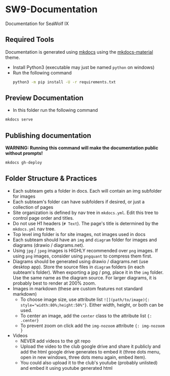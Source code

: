 # SW9-Documentation

Documentation for SeaWolf IX


## Required Tools

Documentation is generated using [mkdocs](https://www.mkdocs.org/) using the [mkdocs-material](https://squidfunk.github.io/mkdocs-material/) theme.

- Install Python3 (executable may just be named `python` on windows)
- Run the following command
    ```sh
    python3 -m pip install -U -r requirements.txt
    ```

## Preview Documentation

- In this folder run the following command

```sh
mkdocs serve
```


## Publishing documentation

**WARNING: Running this command will make the documentation public without prompts!**

```sh
mkdocs gh-deploy
```


## Folder Structure & Practices

- Each subteam gets a folder in docs. Each will contain an img subfolder for images
- Each subteam's folder can have subfolders if desired, or just a collection of pages
- Site organization is defined by nav tree in `mkdocs.yml`. Edit this tree to control page order and titles.
- Do not use H1 headers (`# Text`). The page's title is determined by the `mkdocs.yml` nav tree.
- Top level img folder is for site images, not images used in docs
- Each subteam should have an `img` and `diagram` folder for images and diagrams (drawio / diagrams.net).
- Using `jpg` / `jpeg` images is HIGHLY recommended over `png` images. If using `png` images, consider using `pngquant` to compress them first.
- Diagrams should be generated using drawio / diagrams.net (use desktop app). Store the source files in `diagram` folders (in each subteam's folder). When exporting a jpg / png, place it in the `img` folder. Use the same name as the diagram source. For larger diagrams, it is probably best to render at 200% zoom.
- Images in markdown (these are custom features not standard markdown)
    - To choose image size, use attribute list `![](path/to/image){: style="width:80%;height:50%"}`. Either width, height, or both can be used.
    - To center an image, add the `center` class to the attribute list `{: .center}`
    - To prevent zoom on click add the `img-nozoom` attribute `{: img-nozoom }`
- Videos
    - NEVER add videos to the git repo
    - Upload the video to the club google drive and share it publicly and add the html google drive generates to embed it (three dots menu, open in new windows, three dots menu again, embed item).
    - You could also upload it to the club's youtube (probably unlisted) and embed it using youtube generated html
